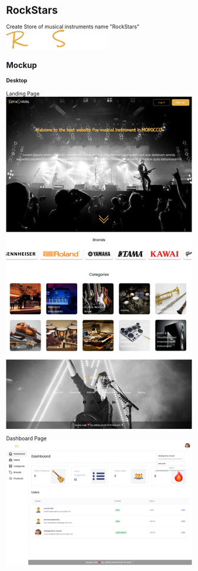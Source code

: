 # RockStars

Create Store of musical instruments name "RockStars"  
![Logo](mockup/RockStars.png)

## Mockup

#### Desktop

Landing Page  
![alt](mockup/landing%20page%20-%20Desktop.png)

Dashboard Page  
![alt](mockup/Dashboard%20-%20Desktop.png)
